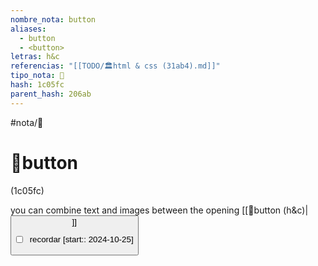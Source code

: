 ```yaml
---
nombre_nota: button
aliases:
  - button
  - <button>
letras: h&c
referencias: "[[TODO/🏛️html & css (31ab4).md]]"
tipo_nota: 📑
hash: 1c05fc
parent_hash: 206ab
---
```


#nota/📑

# 📑button
<div class="hash">(1c05fc)</div>


you can combine text and images between the opening [[📑button (h&c)|<button>]]

- [ ] recordar  [start:: 2024-10-25]
